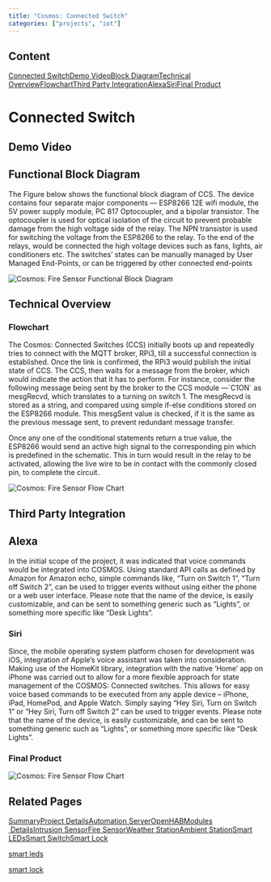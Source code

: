 ```yaml
---
title: "Cosmos: Connected Switch"
categories: ["projects", "iot"]
---  
```



Content
-------

[Connected Switch](#Connected-Switch)[Demo Video](#demo)[Block Diagram](#block-diagram)[Technical Overview](#overview)[Flowchart](#flowchart)[Third Party Integration](#third-party)[Alexa](#amazon-alexia)[Siri](#apple-siri)[Final Product](#final-product)

Connected Switch
================

Demo Video
----------

Functional Block Diagram
------------------------

The Figure below shows the functional block diagram of CCS. The device contains four separate major components — ESP8266 12E wifi module, the 5V power supply module, PC 817 Optocoupler, and a bipolar transistor. The optocoupler is used for optical isolation of the circuit to prevent probable damage from the high voltage side of the relay. The NPN transistor is used for switching the voltage from the ESP8266 to the relay. To the end of the relays, would be connected the high voltage devices such as fans, lights, air conditioners etc. The switches’ states can be manually managed by User Managed End-Points, or can be triggered by other connected end-points

![Cosmos: Fire Sensor Functional Block Diagram](https://project-odyssey.s3.us-east-2.amazonaws.com/793d97ef903ad7fc321b1329527b0a14.png)

Technical Overview
------------------

### Flowchart

The Cosmos: Connected Switches (CCS) initially boots up and repeatedly tries to connect with the MQTT broker, RPi3, till a successful connection is established. Once the link is confirmed, the RPi3 would publish the initial state of CCS. The CCS, then waits for a message from the broker, which would indicate the action that it has to perform. For instance, consider the following message being sent by the broker to the CCS module —\`C1ON\` as mesgRecvd, which translates to a turning on switch 1. The mesgRecvd is stored as a string, and compared using simple if-else conditions stored on the ESP8266 module. This mesgSent value is checked, if it is the same as the previous message sent, to prevent redundant message transfer.  
  
Once any one of the conditional statements return a true value, the ESP8266 would send an active high signal to the corresponding pin which is predefined in the schematic. This in turn would result in the relay to be activated, allowing the live wire to be in contact with the commonly closed pin, to complete the circuit.

![Cosmos: Fire Sensor Flow Chart](https://project-odyssey.s3.us-east-2.amazonaws.com/b6c3968998caf834b12ec89f785157bd.png)

Third Party Integration
-----------------------

Alexa
-----

In the initial scope of the project, it was indicated that voice commands would be integrated into COSMOS. Using standard API calls as defined by Amazon for Amazon echo, simple commands like, “Turn on Switch 1”, “Turn off Switch 2”, can be used to trigger events without using either the phone or a web user interface. Please note that the name of the device, is easily customizable, and can be sent to something generic such as “Lights”, or something more specific like “Desk Lights”.

### Siri

Since, the mobile operating system platform chosen for development was iOS, integration of Apple’s voice assistant was taken into consideration. Making use of the HomeKit library, integration with the native ‘Home’ app on iPhone was carried out to allow for a more flexible approach for state management of the COSMOS: Connected switches. This allows for easy voice based commands to be executed from any apple device – iPhone, iPad, HomePod, and Apple Watch. Simply saying “Hey Siri, Turn on Switch 1” or “Hey Siri, Turn off Switch 2” can be used to trigger events. Please note that the name of the device, is easily customizable, and can be sent to something generic such as “Lights”, or something more specific like “Desk Lights”.

### Final Product

![Cosmos: Fire Sensor Flow Chart](https://project-odyssey.s3.us-east-2.amazonaws.com/6e2f522020f46a07cb072ce2dfcccc2c.jpg)

Related Pages
-------------

[Summary](../../2017-11-02cosmos.markdown)[Project Details](2017-11-02-cosmos-01-project-details.markdown)[Automation Server](2017-11-02-cosmos-02-automation-server.markdown)[OpenHAB](2017-11-02-cosmos-03-openhab.markdown)[Modules  Details](2017-11-02-cosmos-04-modules.markdown)[Intrusion Sensor](../../../../projects/iot/cosmos/modules/intrusion-sensor.html)[Fire Sensor](../../../../projects/iot/cosmos/modules/fire-sensor.html)[Weather Station](../../../../projects/iot/cosmos/modules/weather-station.html)[Ambient Station](../../../../projects/iot/cosmos/modules/ambient-station.html)[Smart LEDs](../../../../projects/iot/cosmos/modules/smart-leds.html)[Smart Switch](../../../../projects/iot/cosmos/modules/connected-switches.html)[Smart Lock](../../../../projects/iot/cosmos/modules/smart-lock.html)

[smart leds](../../../../projects/iot/cosmos/modules/smart-leds.html)

[smart lock](../../../../projects/iot/cosmos/modules/smart-lock.html)

